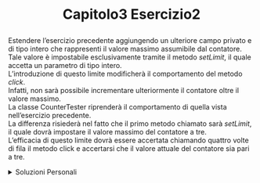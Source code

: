 # <p align=center> Capitolo3 Esercizio2 </p>

Estendere l’esercizio precedente aggiungendo un ulteriore campo privato e di tipo intero che rappresenti il valore massimo assumibile dal contatore. <br>
Tale valore è impostabile esclusivamente tramite il metodo *setLimit*, il quale accetta un parametro di tipo intero. <br>
L’introduzione di questo limite modificherà il comportamento del metodo *click*. <br> 
Infatti, non sarà possibile incrementare ulteriormente il contatore oltre il valore massimo. <br>
La classe CounterTester riprenderà il comportamento di quella vista nell’esercizio precedente. <br>
La differenza risiederà nel fatto che il primo metodo chiamato sarà *setLimit*, il quale dovrà
impostare il valore massimo del contatore a tre. <br>
L’efficacia di questo limite dovrà essere accertata chiamando quattro volte di fila il metodo click e accertarsi che il valore attuale del contatore sia pari a tre.

<details closed>
<summary> Soluzioni Personali </summary>

[Counter.java](https://github.com/FedVlogger17/Uni-Notes/blob/main/Primo%20Anno/Secondo%20Semestre/Metodologie%20di%20Programmazione/Esercizi/Esercizi%20Capitolo%203/Esercizio_2/src/Esercizio2/Counter.java) <br>
[CounterTester.java](https://github.com/FedVlogger17/Uni-Notes/blob/main/Primo%20Anno/Secondo%20Semestre/Metodologie%20di%20Programmazione/Esercizi/Esercizi%20Capitolo%203/Esercizio_2/src/Esercizio2/CounterTester.java)
</details>
